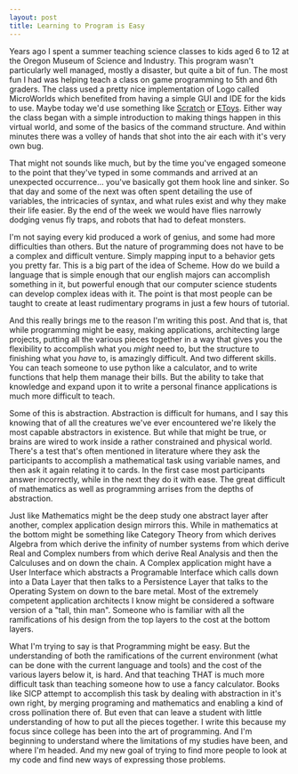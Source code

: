 ```yaml
---
layout: post
title: Learning to Program is Easy
---
```


Years ago I spent a summer teaching science classes to kids aged 6 to 12 at the Oregon Museum of Science and Industry. This program wasn't particularly well managed, mostly a disaster, but quite a bit of fun. The most fun I had was helping teach a class on game programming to 5th and 6th graders. The class used a pretty nice implementation of Logo called MicroWorlds which benefited from having a simple GUI and IDE for the kids to use. Maybe today we'd use something like <a href="http://scratch.mit.edu/">Scratch</a> or <a href="http://www.squeakland.org/">EToys</a>. Either way the class began with a simple introduction to making things happen in this virtual world, and some of the basics of the command structure. And within minutes there was a volley of hands that shot into the air each with it's very own bug.

That might not sounds like much, but by the time you've engaged someone to the point that they've typed in some commands and arrived at an unexpected occurrence... you've basically got them hook line and sinker. So that day and some of the next was often spent detailing the use of variables, the intricacies of syntax, and what rules exist and why they make their life easier. By the end of the week we would have flies narrowly dodging venus fly traps, and robots that had to defeat monsters.

I'm not saying every kid produced a work of genius, and some had more difficulties than others. But the nature of programming does not have to be a complex and difficult venture. Simply mapping input to a behavior gets you pretty far. This is a big part of the idea of Scheme. How do we build a language that is simple enough that our english majors can accomplish something in it, but powerful enough that our computer science students can develop complex ideas with it. The point is that most people can be taught to create at least rudimentary programs in just a few hours of tutorial.

And this really brings me to the reason I'm writing this post. And that is, that while programming might be easy, making applications, architecting large projects, putting all the various pieces together in a way that gives you the flexibility to accomplish what you <em>might</em> need to, but the structure to finishing what you <em>have</em> to, is amazingly difficult. And two different skills. You can teach someone to use python like a calculator, and to write functions that help them manage their bills. But the ability to take that knowledge and expand upon it to write a personal finance applications is much more difficult to teach.

Some of this is abstraction. Abstraction is difficult for humans, and I say this knowing that of all the creatures we've ever encountered we're likely the most capable abstractors in existence. But while that might be true, or brains are wired to work inside a rather constrained and physical world. There's a test that's often mentioned in literature where they ask the participants to accomplish a mathematical task using variable names, and then ask it again relating it to cards. In the first case most participants answer incorrectly, while in the next they do it with ease. The great difficult of mathematics as well as programming arrises from the depths of abstraction.

Just like Mathematics might be the deep study one abstract layer after another, complex application design mirrors this. While in mathematics at the bottom might be something like Category Theory from which derives Algebra from which derive the infinity of number systems from which derive Real and Complex numbers from which derive Real Analysis and then the Calculuses and on down the chain. A Complex application might have a User Interface which abstracts a Programable Interface which calls down into a Data Layer that then talks to a Persistence Layer that talks to the Operating System on down to the bare metal. Most of the extremely competent application architects I know might be considered a software version of a "tall, thin man". Someone who is familiar with all the ramifications of his design from the top layers to the cost at the bottom layers.

What I'm trying to say is that Programming might be easy. But the understanding of both the ramifications of the current environment (what can be done with the current language and tools) and the cost of the various layers below it, is hard. And that teaching THAT is much more difficult task than teaching someone how to use a fancy calculator. Books like SICP attempt to accomplish this task by dealing with abstraction in it's own right, by merging programing and mathematics and enabling a kind of cross pollination there of. But even that can leave a student with little understanding of how to put all the pieces together. I write this because my focus since college has been into the art of programming. And I'm beginning to understand where the limitations of my studies have been, and where I'm headed. And my new goal of trying to find more people to look at my code and find new ways of expressing those problems.
